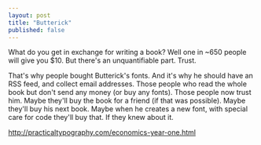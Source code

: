 ```yaml
---
layout: post
title: "Butterick"
published: false
---
```


What do you get in exchange for writing a book? Well one in ~650 people will give you $10. But there's an unquantifiable part. Trust.

That's why people bought Butterick's fonts. And it's why he should have an RSS feed, and collect email addresses. Those people who read the whole book but don't send any money (or buy any fonts). Those people now trust him. Maybe they'll buy the book for a friend (if that was possible). Maybe they'll buy his next book. Maybe when he creates a new font, with special care for code they'll buy that. If they knew about it.

http://practicaltypography.com/economics-year-one.html
